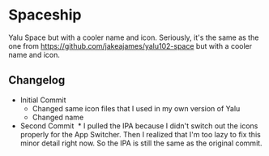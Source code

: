 # Spaceship
Yalu Space but with a cooler name and icon.
Seriously, it's the same as the one from https://github.com/jakeajames/yalu102-space but with a cooler name and icon.
## Changelog ##
* Initial Commit  
  * Changed same icon files that I used in my own version of Yalu
  * Changed name
* Second Commit
  * I pulled the IPA because I didn't switch out the icons properly for the App Switcher. Then I realized that I'm too lazy to fix this minor detail right now. So the IPA is still the same as the original commit.
